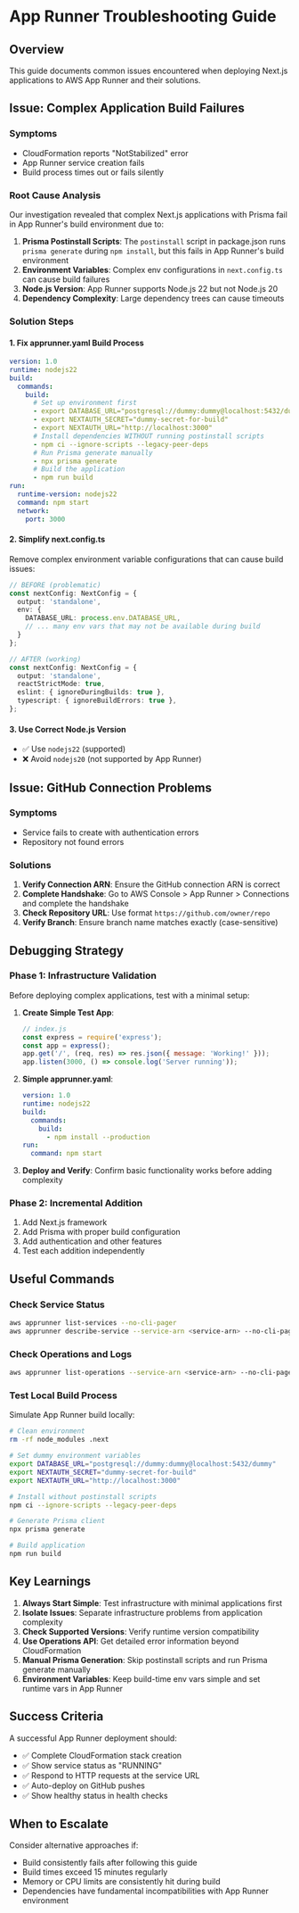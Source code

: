 # App Runner Troubleshooting Guide

## Overview
This guide documents common issues encountered when deploying Next.js applications to AWS App Runner and their solutions.

## Issue: Complex Application Build Failures

### Symptoms
- CloudFormation reports "NotStabilized" error
- App Runner service creation fails
- Build process times out or fails silently

### Root Cause Analysis
Our investigation revealed that complex Next.js applications with Prisma fail in App Runner's build environment due to:

1. **Prisma Postinstall Scripts**: The `postinstall` script in package.json runs `prisma generate` during `npm install`, but this fails in App Runner's build environment
2. **Environment Variables**: Complex env configurations in `next.config.ts` can cause build failures
3. **Node.js Version**: App Runner supports Node.js 22 but not Node.js 20
4. **Dependency Complexity**: Large dependency trees can cause timeouts

### Solution Steps

#### 1. Fix apprunner.yaml Build Process
```yaml
version: 1.0
runtime: nodejs22
build:
  commands:
    build:
      # Set up environment first
      - export DATABASE_URL="postgresql://dummy:dummy@localhost:5432/dummy"
      - export NEXTAUTH_SECRET="dummy-secret-for-build"
      - export NEXTAUTH_URL="http://localhost:3000"
      # Install dependencies WITHOUT running postinstall scripts
      - npm ci --ignore-scripts --legacy-peer-deps
      # Run Prisma generate manually
      - npx prisma generate
      # Build the application
      - npm run build
run:
  runtime-version: nodejs22
  command: npm start
  network:
    port: 3000
```

#### 2. Simplify next.config.ts
Remove complex environment variable configurations that can cause build issues:

```typescript
// BEFORE (problematic)
const nextConfig: NextConfig = {
  output: 'standalone',
  env: {
    DATABASE_URL: process.env.DATABASE_URL,
    // ... many env vars that may not be available during build
  }
};

// AFTER (working)
const nextConfig: NextConfig = {
  output: 'standalone',
  reactStrictMode: true,
  eslint: { ignoreDuringBuilds: true },
  typescript: { ignoreBuildErrors: true },
};
```

#### 3. Use Correct Node.js Version
- ✅ Use `nodejs22` (supported)
- ❌ Avoid `nodejs20` (not supported by App Runner)

## Issue: GitHub Connection Problems

### Symptoms
- Service fails to create with authentication errors
- Repository not found errors

### Solutions
1. **Verify Connection ARN**: Ensure the GitHub connection ARN is correct
2. **Complete Handshake**: Go to AWS Console > App Runner > Connections and complete the handshake
3. **Check Repository URL**: Use format `https://github.com/owner/repo`
4. **Verify Branch**: Ensure branch name matches exactly (case-sensitive)

## Debugging Strategy

### Phase 1: Infrastructure Validation
Before deploying complex applications, test with a minimal setup:

1. **Create Simple Test App**:
   ```javascript
   // index.js
   const express = require('express');
   const app = express();
   app.get('/', (req, res) => res.json({ message: 'Working!' }));
   app.listen(3000, () => console.log('Server running'));
   ```

2. **Simple apprunner.yaml**:
   ```yaml
   version: 1.0
   runtime: nodejs22
   build:
     commands:
       build:
         - npm install --production
   run:
     command: npm start
   ```

3. **Deploy and Verify**: Confirm basic functionality works before adding complexity

### Phase 2: Incremental Addition
1. Add Next.js framework
2. Add Prisma with proper build configuration
3. Add authentication and other features
4. Test each addition independently

## Useful Commands

### Check Service Status
```bash
aws apprunner list-services --no-cli-pager
aws apprunner describe-service --service-arn <service-arn> --no-cli-pager
```

### Check Operations and Logs
```bash
aws apprunner list-operations --service-arn <service-arn> --no-cli-pager
```

### Test Local Build Process
Simulate App Runner build locally:
```bash
# Clean environment
rm -rf node_modules .next

# Set dummy environment variables
export DATABASE_URL="postgresql://dummy:dummy@localhost:5432/dummy"
export NEXTAUTH_SECRET="dummy-secret-for-build"
export NEXTAUTH_URL="http://localhost:3000"

# Install without postinstall scripts
npm ci --ignore-scripts --legacy-peer-deps

# Generate Prisma client
npx prisma generate

# Build application
npm run build
```

## Key Learnings

1. **Always Start Simple**: Test infrastructure with minimal applications first
2. **Isolate Issues**: Separate infrastructure problems from application complexity
3. **Check Supported Versions**: Verify runtime version compatibility
4. **Use Operations API**: Get detailed error information beyond CloudFormation
5. **Manual Prisma Generation**: Skip postinstall scripts and run Prisma generate manually
6. **Environment Variables**: Keep build-time env vars simple and set runtime vars in App Runner

## Success Criteria

A successful App Runner deployment should:
- ✅ Complete CloudFormation stack creation
- ✅ Show service status as "RUNNING"
- ✅ Respond to HTTP requests at the service URL
- ✅ Auto-deploy on GitHub pushes
- ✅ Show healthy status in health checks

## When to Escalate

Consider alternative approaches if:
- Build consistently fails after following this guide
- Build times exceed 15 minutes regularly
- Memory or CPU limits are consistently hit during build
- Dependencies have fundamental incompatibilities with App Runner environment 